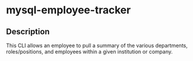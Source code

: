 # mysql-employee-tracker

## Description
This CLI allows an employee to pull a summary of the various departments, roles/positions, and employees within a given institution or company.

